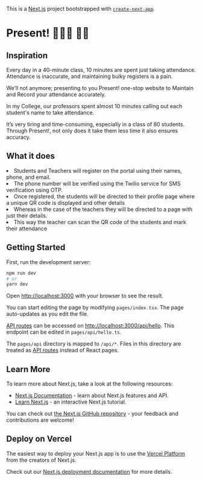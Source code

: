This is a [Next.js](https://nextjs.org/) project bootstrapped with [`create-next-app`](https://github.com/vercel/next.js/tree/canary/packages/create-next-app).

# Present! 🙋🏻‍♀️ 🙋🏼

<h2>Inspiration</h2>
<p>Every day in a 40-minute class, 10 minutes are spent just taking attendance. Attendance is inaccurate, and maintaining bulky registers is a pain.</p>
<p>We’ll not anymore; presenting to you Present! one-stop website to Maintain and Record your attendance accurately.</p>

<p>In my College, our professors spent almost 10 minutes calling out each student's name to take attendance.</p>
<p>It’s very tiring and time-consuming, especially in a class of 80 students. Through Present!, not only does it take them less time it also ensures accuracy.</p>

<h2>What it does</h2>

<li>Students and Teachers will register on the portal using their names, phone, and email.</li>
<li>The phone number will be verified using the Twilio service for SMS verification using OTP.</li>
<li>Once registered, the students will be directed to their profile page where a unique QR code is displayed and other details</li>
<li>Whereas in the case of the teachers they will be directed to a page with just their details.</li>
<li>This way the teacher can scan the QR code of the students and mark their attendance</li>


## Getting Started

First, run the development server:

```bash
npm run dev
# or
yarn dev
```

Open [http://localhost:3000](http://localhost:3000) with your browser to see the result.

You can start editing the page by modifying `pages/index.tsx`. The page auto-updates as you edit the file.

[API routes](https://nextjs.org/docs/api-routes/introduction) can be accessed on [http://localhost:3000/api/hello](http://localhost:3000/api/hello). This endpoint can be edited in `pages/api/hello.ts`.

The `pages/api` directory is mapped to `/api/*`. Files in this directory are treated as [API routes](https://nextjs.org/docs/api-routes/introduction) instead of React pages.

## Learn More

To learn more about Next.js, take a look at the following resources:

- [Next.js Documentation](https://nextjs.org/docs) - learn about Next.js features and API.
- [Learn Next.js](https://nextjs.org/learn) - an interactive Next.js tutorial.

You can check out [the Next.js GitHub repository](https://github.com/vercel/next.js/) - your feedback and contributions are welcome!

## Deploy on Vercel

The easiest way to deploy your Next.js app is to use the [Vercel Platform](https://vercel.com/new?utm_medium=default-template&filter=next.js&utm_source=create-next-app&utm_campaign=create-next-app-readme) from the creators of Next.js.

Check out our [Next.js deployment documentation](https://nextjs.org/docs/deployment) for more details.
